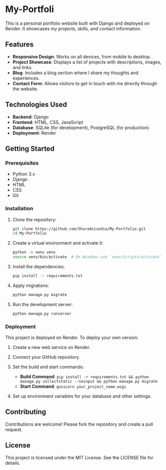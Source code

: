 # My-Portfoli
This is a personal portfolio website built with Django and deployed on Render. It showcases my projects, skills, and contact information.

## Features

- **Responsive Design**: Works on all devices, from mobile to desktop.
- **Project Showcase**: Displays a list of projects with descriptions, images, and links.
- **Blog**: Includes a blog section where I share my thoughts and experiences.
- **Contact Form**: Allows visitors to get in touch with me directly through the website.

## Technologies Used

- **Backend**: Django
- **Frontend**: HTML, CSS, JavaScript
- **Database**: SQLite (for development), PostgreSQL (for production)
- **Deployment**: Render

## Getting Started

### Prerequisites

- Python 3.x
- Django
- HTML
- CSS
- Git

### Installation

1. Clone the repository:
    ```bash
    git clone https://github.com/Sharadsisodia/My-Portfolio.git
    cd My-Portfolio
    ```

2. Create a virtual environment and activate it:
    ```bash
    python -m venv venv
    source venv/bin/activate  # On Windows use `venv\Scripts\activate`
    ```

3. Install the dependencies:
    ```bash
    pip install -r requirements.txt
    ```

4. Apply migrations:
    ```bash
    python manage.py migrate
    ```

5. Run the development server:
    ```bash
    python manage.py runserver
    ```

### Deployment

This project is deployed on Render. To deploy your own version:

1. Create a new web service on Render.
2. Connect your GitHub repository.
3. Set the build and start commands:
    - **Build Command**: `pip install -r requirements.txt && python manage.py collectstatic --noinput && python manage.py migrate`
    - **Start Command**: `gunicorn your_project_name.wsgi`

4. Set up environment variables for your database and other settings.

## Contributing

Contributions are welcome! Please fork the repository and create a pull request.

## License

This project is licensed under the MIT License. See the LICENSE file for details.

